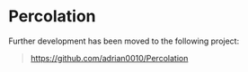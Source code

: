 # Percolation

Further development has been moved to the following project:
> https://github.com/adrian0010/Percolation
